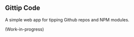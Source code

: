 Gittip Code
-----------

A simple web app for tipping Github repos and NPM modules.

(Work-in-progress)
